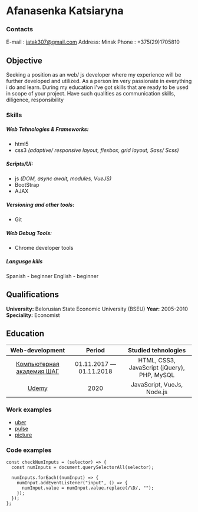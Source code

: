 # Afanasenka Katsiaryna

### Contacts
E-mail : jatak307@gmail.com 
Address: Minsk
Phone : +375(29)1705810

## Objective
Seeking a position as an web/ js developer where my experience will be further developed and utilized. As a person im
very passionate in everything i do and learn. During my education i've got skills that are ready to be used in scope of your
project. Have such qualities as communication skills, diligence, responsibility

### Skills
##### Web Tehnologies \& Frameworks:
- html5
- css3 _(adaptive/ responsive layout, flexbox, grid layout, Sass/ Scss)_

##### Scripts/UI:
- js _(DOM, async await, modules, VueJS)_
- BootStrap
- AJAX

##### Versioning and other tools:
- Git

##### Web Debug Tools:
- Chrome developer tools

##### Langusge kills
Spanish - beginner
English - beginner

## Qualifications 
**University:** Belorusian State Economic University (BSEU)
**Year:** 2005-2010
**Speciality:** Economist

## Education

| Web-development | Period | Studied tehnologies |
| :-------------: | :-------------: | :-------------: |
| [Компьютерная академия ШАГ](itstep.by) | 01.11.2017 — 01.11.2018 | HTML, CSS3, JavaScript (jQuery), PHP, MySQL |
| [Udemy](itstep.by) | 2020 | JavaScript, VueJs, Node.js |

### Work examples
- [uber](https://jatak307.github.io/uber/src/)
- [pulse](https://jatak307.github.io/pulse/src/)
- [picture](https://jatak307.github.io/picture/src/)


### Code examples
```
const checkNumInputs = (selector) => {
  const numInputs = document.querySelectorAll(selector);

  numInputs.forEach((numInput) => {
    numInput.addEventListener("input", () => {
      numInput.value = numInput.value.replace(/\D/, "");
    });
  });
};
```